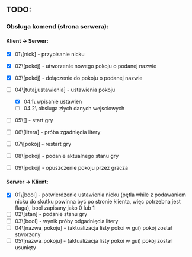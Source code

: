 ## TODO:

### Obsługa komend (strona serwera):
#### Klient -> Serwer:

- [x] 01\\[nick] - przypisanie nicku  
- [x] 02\\[pokój] - utworzenie nowego pokoju o podanej nazwie 
- [x] 03\\[pokój] - dołączenie do pokoju o podanej nazwie 
- [ ] 04\\[tutaj,ustawienia] - ustawienia pokoju
  - [x] 04.1\\ wpisanie ustawien
  - [ ] 04.2\\ obsluga zlych danych wejsciowych 
- [ ] 05\\[] - start gry
- [ ] 06\\[litera] - próba zgadnięcia litery
- [ ] 07\\[pokój] - restart gry
- [ ] 08\\[pokój] - podanie aktualnego stanu gry
- [ ] 09\\[pokój] - opuszczenie pokoju przez gracza


#### Serwer -> Klient:
- [x] 01\\[bool] - potwierdzenie ustawienia nicku (pętla while z podawaniem nicku do skutku powinna być po stronie klienta, więc potrzebna jest flaga), bool zapisany jako 0 lub 1
- [ ] 02\\[stan] - podanie stanu gry
- [ ] 03\\[bool] - wynik próby odgadnięcia litery
- [ ] 04\\[nazwa_pokoju] - (aktualizacja listy pokoi w gui) pokój został stworzony
- [ ] 05\\[nazwa_pokoju] - (aktualizacja listy pokoi w gui) pokój został usunięty
